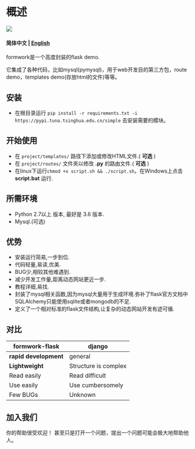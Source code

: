 # 概述

[![](https://img.shields.io/badge/github-issues-%2365A30D?style=flat-square&logo=github)](https://github.com/Oumae-Kumiko/time-zone-date/issues)

#### 简体中文 | [English](/README.md)

formwork是一个高度封装的flask demo.

它集成了各种代码，比如mysql(pymysql)，用于web开发目的第三方包，route demo，templates demo(存放html的文件)等等。

## 安装

- 在根目录运行 ```pip install -r requirements.txt -i https://pypi.tuna.tsinghua.edu.cn/simple``` 去安装需要的模块。

## 开始使用

- 在 ```project/templates/``` 路径下添加或修改HTML文件.( **可选** )
- 在 ```project/routes/``` 文件夹以修改 **.py** 的路由文件.( **可选** )
- 在linux下运行```chmod +x script.sh && ./script.sh```。在Windows上点击 **script.bat** 运行.

## 所需环境 

- Python 2.7以上 版本, 最好是 3.6 版本.
- Mysql.(可选)

## 优势
- 安装运行简易,一步到位.
- 代码轻量,易读,优美.
- BUG少,相较其他难遇到.
- 减少开发工作量,距离动态网站更近一步.
- 教程详细,易找.
- 封装了mysql相关函数,因为mysql大量用于生成环境.弥补了flask官方文档中SQLAlchemy只能使用sqlite或者mongodb的不足.
- 定义了一个相对标准的flask文件结构,让复杂的动态网站开发有迹可循.

## 对比
|formwork-flask|django|
|---|---|
|**rapid development**|general|
|**Lightweight**|Structure is complex|
|Read easily|Read difficult|
|Use easily|Use cumbersomely|
|Few BUGs|Unknown|

## 加入我们
你的帮助很受欢迎！ 甚至只是打开一个问题，提出一个问题可能会极大地帮助他人。
